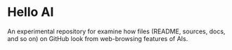 # Hello AI

An experimental repository for examine how files (README, sources, docs, and so on) on GitHub look from web-browsing features of AIs.


